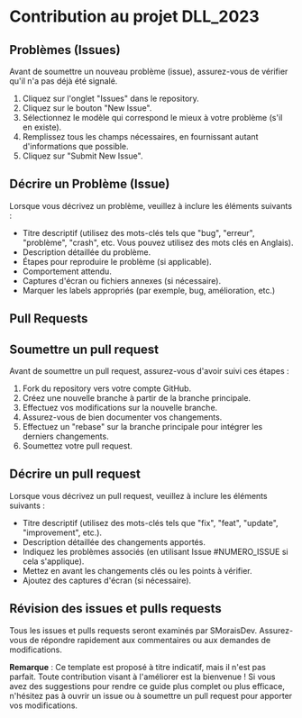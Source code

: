 # Contribution au projet DLL_2023

## Problèmes (Issues)

Avant de soumettre un nouveau problème (issue), assurez-vous de vérifier qu'il n'a pas déjà été signalé.

1. Cliquez sur l'onglet "Issues" dans le repository.
2. Cliquez sur le bouton "New Issue".
3. Sélectionnez le modèle qui correspond le mieux à votre problème (s'il en existe).
4. Remplissez tous les champs nécessaires, en fournissant autant d'informations que possible.
5. Cliquez sur "Submit New Issue".

## Décrire un Problème (Issue)

Lorsque vous décrivez un problème, veuillez à inclure les éléments suivants :

* Titre descriptif (utilisez des mots-clés tels que "bug", "erreur", "problème", "crash", etc. Vous pouvez utilisez des mots clés en Anglais).
* Description détaillée du problème.
* Étapes pour reproduire le problème (si applicable).
* Comportement attendu.
* Captures d'écran ou fichiers annexes (si nécessaire).
* Marquer les labels appropriés (par exemple, bug, amélioration, etc.)

## Pull Requests

## Soumettre un pull request

Avant de soumettre un pull request, assurez-vous d'avoir suivi ces étapes :

1. Fork du repository vers votre compte GitHub.
2. Créez une nouvelle branche à partir de la branche principale.
3. Effectuez vos modifications sur la nouvelle branche.
4. Assurez-vous de bien documenter vos changements.
5. Effectuez un "rebase" sur la branche principale pour intégrer les derniers changements.
6. Soumettez votre pull request.

## Décrire un pull request

Lorsque vous décrivez un pull request, veuillez à inclure les éléments suivants :

* Titre descriptif (utilisez des mots-clés tels que "fix", "feat", "update", "improvement", etc.).
* Description détaillée des changements apportés.
* Indiquez les problèmes associés (en utilisant Issue #NUMERO_ISSUE si cela s'applique).
* Mettez en avant les changements clés ou les points à vérifier.
* Ajoutez des captures d'écran (si nécessaire).

## Révision des issues et pulls requests

Tous les issues et pulls requests seront examinés par SMoraisDev. Assurez-vous de répondre rapidement aux commentaires ou aux demandes de modifications.

**Remarque** : Ce template est proposé à titre indicatif, mais il n'est pas parfait. Toute contribution visant à l'améliorer est la bienvenue ! Si vous avez des suggestions pour rendre ce guide plus complet ou plus efficace, n'hésitez pas à ouvrir un issue ou à soumettre un pull request pour apporter vos modifications.